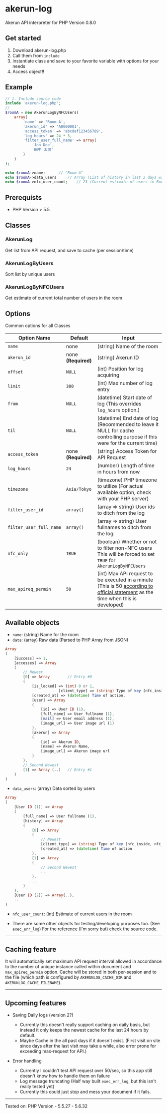# akerun-log
Akerun API interpreter for PHP
Version 0.8.0

## Get started

1. Download akerun-log.php
2. Call them from `include`
3. Instantiate class and save to your favorite variable with options for your needs
4. Access object!!

## Example

```php
// 1. Include source code
include 'akerun-log.php';
// 
$roomA = new AkerunLogByNFCUsers(
	array(
		'name' => 'Room A',
		'akerun_id' => 'A0000001',
		'access_token' => 'abcdef123456789',
		'log_hours' => 24 * 3,
		'filter_user_full_name' => array(
			'Jon Doe',
			'田中 太郎'
		)
	)
);

echo $roomA->name;		// "Room A"
echo $roomA->data_users		// Array (List of history in last 3 days without Mr.Jon and 田中-san)
echo $roomA->nfc_user_count;	// 23 (Current estimate of users in Room A besides Mr.Jon and 田中-san)
```

## Prerequists
- PHP Version > 5.5

## Classes
### AkerunLog
Get list from API request, and save to cache (per session/time)
### AkerunLogByUsers
Sort list by unique users
### AkerunLogByNFCUsers
Get estimate of current total number of users in the room

## Options
Common options for all Classes

| Option Name | Default | Input |
| ----------- | ------- | ----- |
| `name` | none | (string) Name of the room |
| `akerun_id` | none **(Required)** |  (string) Akerun ID |
| `offset` | `NULL` |  (int) Position for log acquiring |
| `limit` | `300` | (int) Max number of log entry |
| `from` | `NULL` | (datetime) Start date of log (This overrides `log_hours` option.) |
| `til` | `NULL` | (datetime) End date of log (Recommended to leave it NULL for cache controlling purpose if this were for the current time) |
| `access_token` | none **(Required)** |  (string) Access Token for API Request |
| `log_hours` | `24` | (number) Length of time in hours from now |
| `timezone` | `Asia/Tokyo` | (timezone) PHP timezone to utilize (For actual available option, check with your PHP server) |
| `filter_user_id` | `array()` | (array => string) User ids to ditch from the log |
| `filter_user_full_name` | `array()` | (array => string) User fullnames to ditch from the log |
| `nfc_only` | `TRUE` | (boolean) Whether or not to filter non-NFC users <br>This will be forced to set `TRUE` for `AkerunLogByNFCUsers` |
| `max_apireq_permin` | `50` | (int) Max API request to be executed in a minute (This is 50 [according to official statement](https://photosynth-inc.github.io/apidocs.html#api%E3%81%AE%E3%83%AA%E3%82%AF%E3%82%A8%E3%82%B9%E3%83%88%E5%88%B6%E9%99%90%E3%81%AF%E3%81%82%E3%82%8A%E3%81%BE%E3%81%99%E3%81%8B) as the time when this is developed)

## Available objects
- `name`: (string) Name for the room
- `data`: (array) Raw data (Parsed to PHP Array from JSON)
```php
Array
(
	[Success] => 1,
	[accesses] => Array
	(
		// Newest
		[0] => Array		// Entry #0
		(
			[is_locked] => (int) 0 or 1,
                    	[client_type] => (string) Type of key (nfc_inside, nfc_outside, hand, autolock..),
			[created_at] => (datetime) Time of action,
			[user] => Array
			(
			    [id] => User ID (1),
			    [full_name] => User fullname (1),
			    [mail] => User email address (1),
			    [image_url] => User image url (1)
			),
			[akerun] => Array
			(
			    [id] => Akerun ID,
			    [name] => Akerun Name,
			    [image_url] => Akerun image url
			)
		),
		// Second Newest
		[1] => Array (..)	// Entry #1
	)
)
```
- `data_users`: (array) Data sorted by users
```php
Array
(
	[User ID (1)] => Array
	(
		[full_name] => User fullname (1),
		[history] => Array
		(
			[0] => Array
			(
				// Newest
				[client_type] => (string) Type of key (nfc_inside, nfc_outside, hand, autolock..)
				[created_at] => (datetime) Time of action
			),
			[1] => Array
			(
				// Second Newest
				..
			),
			..
		)
	),
	[User ID (2)] => Array(..),
	..
)
```
- `nfc_user_count`: (int) Estimate of current users in the room

* There are some other objects for testing/developing purposes too. (See `exec_err_log`)
For the reference (I'm sorry but) check the source code.

- - - - - - - - - - - - - - - - - -

## Caching feature

It will automatically set maximum API request interval allowed in accordance to the number of unique instance called within document and `max_apireq_permin` option. Cache will be stored in both per-session and to the file (which path is configured by `AKERUNLOG_CACHE_DIR` and `AKERUNLOG_CACHE_FILENAME`).

- - - - - - - - - - - - - - - - - -

## Upcoming features

- Saving Daily logs (version 2?)
	- Currently this doesn't really support caching on daily basis, but instead it only keeps the newest cache for the last 24 hours by default.
	- Maybe Cache in the all past days if it doesn't exist. (First visit on site since days after the last visit may take a while, also error prone for exceeding max-request for API.)

- Error handling
	- Currently I couldn't test API request over 50/sec, so this app still doesn't know how to handle them on failure
	- Log message truncating (Half way built `exec_err_log`, but this isn't really tested yet)
	- Currently this could just stop and mess your document if it fails.

- - - - - - - - - - - - - - - - - -

Tested on:
PHP Version
	- 5.5.27
	- 5.6.32
